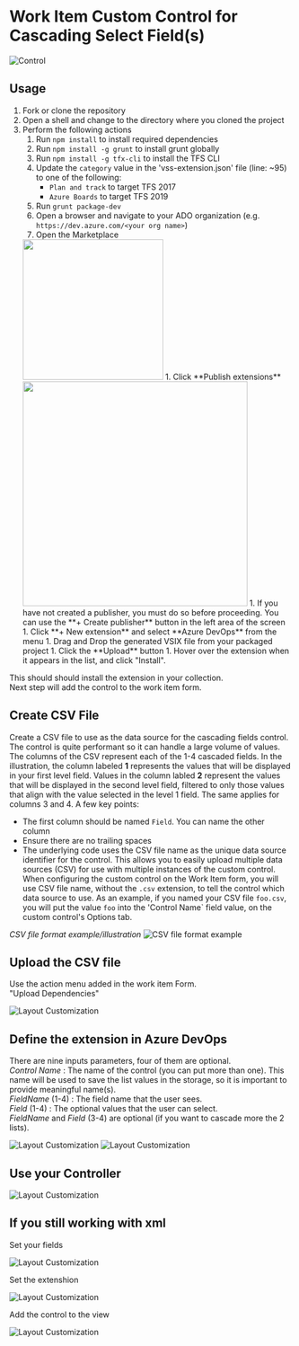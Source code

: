# Work Item Custom Control for Cascading Select Field(s)

![Control](img/logo.png)

## Usage

1. Fork or clone the repository
1. Open a shell and change to the directory where you cloned the project
1. Perform the following actions
    1. Run `npm install` to install required dependencies
    1. Run `npm install -g grunt` to install grunt globally
    1. Run `npm install -g tfx-cli` to install the TFS CLI
    1. Update the `category` value in the 'vss-extension.json' file (line: ~95) to one of the following:
        - `Plan and track` to target TFS 2017
        - `Azure Boards` to target TFS 2019
    1. Run `grunt package-dev`
    1. Open a browser and navigate to your ADO organization (e.g. `https://dev.azure.com/<your org name>`)
    1. Open the Marketplace
    <img src="img/open-marketplace.png" width="250" />
    1. Click **Publish extensions**
    <img src="img/publish-extensions.png" width="400" />
    1. If you have not created a publisher, you must do so before proceeding. You can use the **+ Create publisher** button in the left area of the screen
    1. Click **+ New extension** and select **Azure DevOps** from the menu
    1. Drag and Drop the generated VSIX file from your packaged project
    1. Click the **Upload** button
    1. Hover over the extension when it appears in the list, and click "Install".

This should should install the extension in your collection.  
Next step will add the control to the work item form.

## Create CSV File

Create a CSV file to use as the data source for the cascading fields control. The control is quite performant so it can handle a large volume of values.
The columns of the CSV represent each of the 1-4 cascaded fields. In the illustration, the column labeled **1** represents the values that will be displayed in your first level field. Values in the column labled **2** represent the values that will be displayed in the second level field, filtered to only those values that align with the value selected in the level 1 field. The same applies for columns 3 and 4.
A few key points:

- The first column should be named `Field`. You can name the other column
- Ensure there are no trailing spaces
- The underlying code uses the CSV file name as the unique data source identifier for the control. This allows you to easily upload multiple data sources (CSV) for use with multiple instances of the custom control. When configuring the custom control on the Work Item form, you will use CSV file name, without the `.csv` extension, to tell the control which data source to use. As an example, if you named your CSV file `foo.csv`, you will put the value `foo` into the 'Control Name` field value, on the custom control's Options tab.

_CSV file format example/illustration_
![CSV file format example](img/C.png)

## Upload the CSV file

Use the action menu added in the work item Form.  
"Upload Dependencies"

![Layout Customization](img/D.png)

## Define the extension in Azure DevOps

There are nine inputs parameters, four of them are optional.  
*Control Name* : The name of the control (you can put more than one). This name will be used to save the list values in the storage, so it is important to provide meaningful name(s).  
*FieldName* (1-4) : The field name that the user sees.  
*Field* (1-4) : The optional values that the user can select.  
*FieldName* and *Field* (3-4) are optional (if you want to cascade more the 2 lists).

![Layout Customization](img/A.png)
![Layout Customization](img/B.png)


## Use your Controller

![Layout Customization](img/E.png)

## If you still working with xml

Set your fields

![Layout Customization](img/F1.png)

Set the extenshion

![Layout Customization](img/F2.png)

Add the control to the view

![Layout Customization](img/F3.png)
